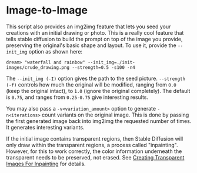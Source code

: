 # **Image-to-Image**

This script also provides an img2img feature that lets you seed your
creations with an initial drawing or photo. This is a really cool
feature that tells stable diffusion to build the prompt on top of the
image you provide, preserving the original's basic shape and
layout. To use it, provide the `--init_img` option as shown here:

```
dream> "waterfall and rainbow" --init_img=./init-images/crude_drawing.png --strength=0.5 -s100 -n4
```

The `--init_img (-I)` option gives the path to the seed
picture. `--strength (-f)` controls how much the original will be
modified, ranging from `0.0` (keep the original intact), to `1.0`
(ignore the original completely). The default is `0.75`, and ranges
from `0.25-0.75` give interesting results.

You may also pass a `-v<variation_amount>` option to generate `-n<iterations>` count variants on
the original image. This is done by passing the first generated image
back into img2img the requested number of times. It generates
interesting variants.

If the initial image contains transparent regions, then Stable
Diffusion will only draw within the transparent regions, a process
called "inpainting". However, for this to work correctly, the color
information underneath the transparent needs to be preserved, not
erased. See [Creating Transparent Images For
Inpainting](./INPAINTING.md#creating-transparent-regions-for-inpainting)
for details.
